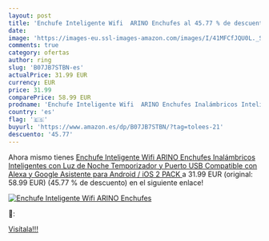 ```yaml
---
layout: post
title: 'Enchufe Inteligente Wifi  ARINO Enchufes al 45.77 % de descuento'
date: 
image: 'https://images-eu.ssl-images-amazon.com/images/I/41MFCfJQU0L._SL200_.jpg'
comments: true
category: ofertas
author: ring
slug: 'B07JB7STBN-es'
actualPrice: 31.99 EUR
currency: EUR
price: 31.99
comparePrice: 58.99 EUR
prodname: 'Enchufe Inteligente Wifi  ARINO Enchufes Inalámbricos Inteligentes con Luz de Noche  Temporizador y Puerto USB Compatible con Alexa y Google Asistente  para Android / iOS  2 PACK '
country: 'es'
flag: '🇪🇸'
buyurl: 'https://www.amazon.es/dp/B07JB7STBN/?tag=tolees-21'
descuento: '45.77'
---
```


Ahora mismo tienes [Enchufe Inteligente Wifi  ARINO Enchufes Inalámbricos Inteligentes con Luz de Noche  Temporizador y Puerto USB Compatible con Alexa y Google Asistente  para Android / iOS  2 PACK ](https://www.amazon.es/dp/B07JB7STBN/?tag=tolees-21) a 31.99 EUR (original: 58.99 EUR) (45.77 %  de descuento) en el siguiente enlace!

[![Enchufe Inteligente Wifi  ARINO Enchufes](https://images-eu.ssl-images-amazon.com/images/I/41MFCfJQU0L._SL200_.jpg)](https://www.amazon.es/dp/B07JB7STBN/?tag=tolees-21)

🔎:


[Visítala!!!](https://www.amazon.es/dp/B07JB7STBN/?tag=tolees-21)

